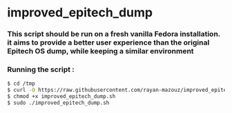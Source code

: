 # improved_epitech_dump

### This script should be run on a fresh vanilla Fedora installation. it aims to provide a better user experience than the original Epitech OS dump, while keeping a similar environment

### Running the script :
```sh
$ cd /tmp
$ curl -O https://raw.githubusercontent.com/rayan-mazouz/improved_epitech_dump/main/improved_epitech_dump.sh
$ chmod +x improved_epitech_dump.sh
$ sudo ./improved_epitech_dump.sh
```
